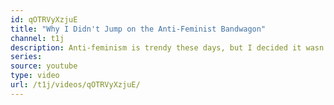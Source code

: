 ```yaml
---
id: qOTRVyXzjuE
title: "Why I Didn't Jump on the Anti-Feminist Bandwagon"
channel: t1j
description: Anti-feminism is trendy these days, but I decided it wasn't for me. Here's why.
series:
source: youtube
type: video
url: /t1j/videos/qOTRVyXzjuE/
---
```

